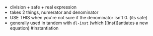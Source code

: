 - division + safe + real expression
- takes 2 things, numerator and denominator
- USE THIS when you're not sure if the denominator isn't 0. (its safe)
- generally used in tandem with `dl-inst` (which [[inst]]antiates a new equation) #instantiation
